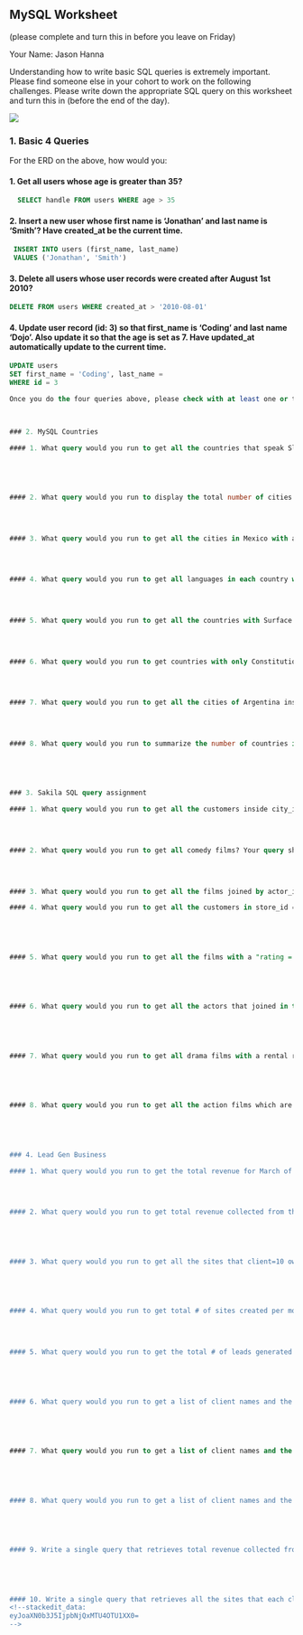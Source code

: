 


## MySQL Worksheet 
(please complete and turn this in before you leave on Friday)

  

Your Name: Jason Hanna

  

Understanding how to write basic SQL queries is extremely important. Please find someone else in your cohort to work on the following challenges. Please write down the appropriate SQL query on this worksheet and turn this in (before the end of the day).

  
![](https://lh6.googleusercontent.com/o_DvUlhlbhmrJMscFhmgFRqVw2i26021mr4g6RqZWQC200xr4Iv6CwUKO5-yA1Ksa-1B7q5Bk_Rc2zrgbN5SswbbnFVwXfiaZ7jYFQk0UKwhxjuL5heBPre0foVfw7gjBCX5_mFz)

### 1. Basic 4 Queries

For the ERD on the above, how would you:

#### 1. Get all users whose age is greater than 35?

```SQL
  SELECT handle FROM users WHERE age > 35
```
  

#### 2. Insert a new user whose first name is ‘Jonathan’ and last name is ‘Smith’? Have created_at be the current time.

```SQL
 INSERT INTO users (first_name, last_name)
 VALUES ('Jonathan', 'Smith')
```
  

#### 3. Delete all users whose user records were created after August 1st 2010?

```SQL
DELETE FROM users WHERE created_at > '2010-08-01'
```
  
  

#### 4. Update user record (id: 3) so that first_name is ‘Coding’ and last name ‘Dojo’. Also update it so that the age is set as 7. Have updated_at automatically update to the current time.

```SQL
UPDATE users
SET first_name = 'Coding', last_name =
WHERE id = 3  

Once you do the four queries above, please check with at least one or two other groups before working on the following assignments.

  

### 2. MySQL Countries

#### 1. What query would you run to get all the countries that speak Slovene? Your query should return the name of the country, language and language percentage. Your query should arrange the result by language percentage in descending order. (1)

  
  
  

#### 2. What query would you run to display the total number of cities for each country? Your query should return the name of the country and the total number of cities. Your query should arrange the result by the number of cities in descending order. (3)

  
  

#### 3. What query would you run to get all the cities in Mexico with a population of greater than 500,000? Your query should arrange the result by population in descending order. (1)

  
  

#### 4. What query would you run to get all languages in each country with a percentage greater than 89%? Your query should arrange the result by percentage in descending order. (1)

  
  

#### 5. What query would you run to get all the countries with Surface Area below 501 and Population greater than 100,000? (2)

  
  

#### 6. What query would you run to get countries with only Constitutional Monarchy with a capital greater than 200 and a life expectancy greater than 75 years? (1)

  
  

#### 7. What query would you run to get all the cities of Argentina inside the Buenos Aires district and have the population greater than 500, 000? The query should return the Country Name, City Name, District and Population. (2)

  
  

#### 8. What query would you run to summarize the number of countries in each region? The query should display the name of the region and the number of countries. Also, the query should arrange the result by the number of countries in descending order. (2)

  
  
  

### 3. Sakila SQL query assignment

#### 1. What query would you run to get all the customers inside city_id = 312? Your query should return customer first name, last name, email, and address.

  
  

#### 2. What query would you run to get all comedy films? Your query should return film title, description, release year, rating, special features, and genre (category).

  
  

#### 3. What query would you run to get all the films joined by actor_id=5? Your query should return the actor id, actor name, film title, description, and release year.

#### 4. What query would you run to get all the customers in store_id = 1 and inside these cities (1, 42, 312 and 459)? Your query should return customer first name, last name, email, and address.

  
  
  

#### 5. What query would you run to get all the films with a "rating = G" and "special feature = behind the scenes", joined by actor_id = 15? Your query should return the film title, description, release year, rating, and special feature. Hint: You may use LIKE function in getting the 'behind the scenes' part.

  
  
  

#### 6. What query would you run to get all the actors that joined in the film_id = 369? Your query should return the film_id, title, actor_id, and actor_name.

  
  
  

#### 7. What query would you run to get all drama films with a rental rate of 2.99? Your query should return film title, description, release year, rating, special features, and genre (category).

  
  
  

#### 8. What query would you run to get all the action films which are joined by SANDRA KILMER? Your query should return film title, description, release year, rating, special features, genre (category), and actor's first name and last name.

  
  
  

### 4. Lead Gen Business

#### 1. What query would you run to get the total revenue for March of 2012?

  
  

#### 2. What query would you run to get total revenue collected from the client with an id of 2?

  
  
  

#### 3. What query would you run to get all the sites that client=10 owns?

  
  
  

#### 4. What query would you run to get total # of sites created per month per year for the client with an id of 1? What about for client=20?

  
  

#### 5. What query would you run to get the total # of leads generated for each of the sites between January 1, 2011 to February 15, 2011?

  
  
  

#### 6. What query would you run to get a list of client names and the total # of leads we've generated for each of our clients between January 1, 2011 to December 31, 2011?

  
  
  

#### 7. What query would you run to get a list of client names and the total # of leads we've generated for each client each month between months 1 - 6 of Year 2011?

  
  
  

#### 8. What query would you run to get a list of client names and the total # of leads we've generated for each of our clients' sites between January 1, 2011 to December 31, 2011? Order this query by client id. Come up with a second query that shows all the clients, the site name(s), and the total number of leads generated from each site for all time.

  
  
  

#### 9. Write a single query that retrieves total revenue collected from each client for each month of the year. Order it by client id.

  
  
  

#### 10. Write a single query that retrieves all the sites that each client owns. Group the results so that each row shows a new client. It will become clearer when you add a new field called 'sites' that has all the sites that the client owns. (HINT: use GROUP_CONCAT)
<!--stackedit_data:
eyJoaXN0b3J5IjpbNjQxMTU4OTU1XX0=
-->